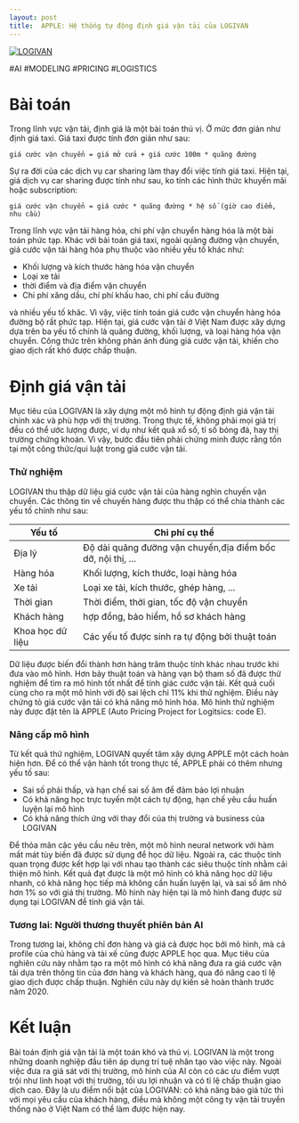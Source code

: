 ```yaml
---
layout: post
title:  APPLE: Hệ thống tự động định giá vận tải của LOGIVAN
---
```


[![LOGIVAN](https://www.logivan.com/wp-content/uploads/2019/05/logo-02.png)](https://www.logivan.com/)

\#AI #MODELING #PRICING #LOGISTICS 
# Bài toán
Trong lĩnh vực vận tải, định giá là một bài toán thú vị. Ở mức đơn giản như định giá taxi. Giá taxi được tính đơn giản như sau:
```
giá cước vận chuyển = giá mở cửa + giá cước 100m * quãng đường
```
Sự ra đời của các dịch vụ car sharing làm thay đổi việc tính giá taxi. Hiện tại, giá dịch vụ car sharing được tính như sau, ko tính các hình thức khuyến mãi hoặc subscription:
```
giá cước vận chuyển = giá cước * quãng đường * hệ số (giờ cao điểm, nhu cầu)
```
Trong lĩnh vực vận tải hàng hóa, chi phí vận chuyển hàng hóa là một bài toán phức tạp. Khác với bài toán giá taxi, ngoài quãng đường vận chuyển, giá cước vận tải hàng hóa phụ thuộc vào nhiều yếu tố khác như:
- Khối lượng và kích thước hàng hóa vận chuyển
- Loại xe tải
- thời điểm và địa điểm vận chuyển
- Chi phí xăng dầu, chí phí khấu hao, chi phí cầu đường

và nhiều yếu tố khâc. Vì vậy, việc tính toán giá cước vận chuyển hàng hóa đường bộ rất phức tạp. Hiện tại, giá cước vận tải ở Việt Nam được xây dựng dựa trên ba yếu tố chính là quãng đường, khối lượng, và loại hàng hóa vận chuyển. Công thức trên không phản ánh đúng giá cước vận tải, khiến cho giao dịch rất khó được chấp thuận.

# Định giá vận tải
Mục tiêu của LOGIVAN là xây dựng một mô hình tự động định giá vận tải chính xác và phù hợp với thị trường. Trong thực tế, không phải mọi giá trị đều có thể ước lượng được, ví dụ như kết quả xổ số, tỉ số bóng đá, hay thị trường chứng khoán. Vì vậy, bước đầu tiên phải chứng minh được rằng tồn tại một công thức/qui luật trong giá cước vận tải.
### Thử nghiệm
LOGIVAN thu thập dữ liệu giá cước vận tải của hàng nghìn chuyến vận chuyển. Các thông tin về chuyến hàng được thu thập có thể chia thành các yếu tố chính như sau:

| Yếu tố | Chi phí cụ thể |
| ------ | -------------- |
| Địa lý | Độ dài quãng đường vận chuyển,địa điểm bốc dỡ, nội thị, ... |
| Hàng hóa | Khối lượng, kích thước, loại hàng hóa |
| Xe tải | Loại xe tải, kích thước, ghép hàng, ... |
| Thời gian | Thời điểm, thời gian, tốc độ vận chuyển|
| Khách hàng | hợp đồng, bảo hiểm, hồ sơ khách hàng |
| Khoa học dữ liệu | Các yếu tố được sinh ra tự động bởi thuật toán |

Dữ liệu được biến đổi thành hơn hàng trăm thuộc tính khác nhau trước khi đưa vào mô hình. Hơn bảy thuật toán và hàng vạn bộ tham số đã được thử nghiệm để tìm ra mô hình tốt nhất để tính giác cước vận tải. Kết quả cuối cùng cho ra một mô hình với độ sai lệch chỉ 11% khi thử nghiệm. Điều này chứng tỏ giá cước vận tải có khả năng mô hình hóa. Mô hình thử nghiệm này được đặt tên là APPLE (Auto Pricing Project for Logitsics: code E).

### Nâng cấp mô hình

Từ kết quả thử nghiệm, LOGIVAN quyết tâm xây dựng APPLE một cách hoàn hiện hơn. Để có thể vận hành tốt trong thực tế, APPLE phải có thêm nhưng yếu tố sau:
- Sai số phải thấp, và hạn chế sai số âm để đảm bảo lợi nhuận
- Có khả năng học trực tuyến một cách tự động, hạn chế yêu cầu huấn luyện lại mô hình
- Có khả năng thích ứng với thay đổi của thị trường và business của LOGIVAN

Để thỏa mãn câc yêu cầu nêu trên, một mô hình neural network với hàm mất mát tùy biến đã được sử dụng để học dữ liệu. Ngoài ra, các thuộc tính quan trọng được kết hợp lại với nhau tạo thành các siêu thuộc tính nhằm cải thiện mô hình. Kết quả đạt được là một mô hình có khả năng học dữ liệu nhanh, có khả năng học tiếp mà không cần huấn luyện lại, và sai số âm nhỏ hơn 1% so với giá thị trường. Mô hình này hiện tại là mô hình đang được sử dụng tại LOGIVAN để tính giá vận tải.

### Tương lai: Người thương thuyết phiên bản AI

Trong tương lai, không chỉ đơn hàng và giá cả được học bởi mô hình, mà cả profile của chủ hàng và tài xế cũng được APPLE học qua. Mục tiêu của nghiên cứu này nhằm tạo ra một mô hình có khả năng đưa ra giá cước vận tải dựa trên thông tin của đơn hàng và khách hàng, qua đó nâng cao tỉ lệ giao dịch được chấp thuận. Nghiên cứu này dự kiến sẽ hoàn thành trước năm 2020.

# Kết luận
Bài toán định giá vận tải là một toán khó và thú vị. LOGIVAN là một trong những doanh nghiệp đầu tiên áp dụng trí tuệ nhân tạo vào việc này. Ngoài việc đưa ra giá sát với thị trường, mô hình của AI còn có các ưu điểm vượt trội như linh hoạt với thị trường, tối ưu lợi nhuận và có tỉ lệ chấp thuận giao dịch cao. Đây là ưu điểm nổi bật của LOGIVAN: có khả năng báo giá tức thì với mọi yêu cầu của khách hàng, điều mà không một công ty vận tải truyền thống nào ở Việt Nam có thể làm được hiện nay.
